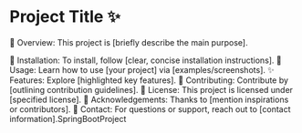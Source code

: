 # Project Title ✨
🚀 Overview: This project is [briefly describe the main purpose].

🔧 Installation: To install, follow [clear, concise installation instructions].
📘 Usage: Learn how to use [your project] via [examples/screenshots].
✨ Features: Explore [highlighted key features].
🤝 Contributing: Contribute by [outlining contribution guidelines].
📝 License: This project is licensed under [specified license].
🙏 Acknowledgements: Thanks to [mention inspirations or contributors].
📧 Contact: For questions or support, reach out to [contact information].SpringBootProject 

